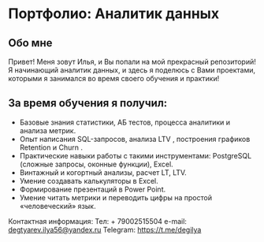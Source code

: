 # Портфолио: Аналитик данных

## Обо мне

Привет! Меня зовут Илья, и Вы попали на мой прекрасный репозиторий!
Я начинающий аналитик данных, и здесь я поделюсь с Вами  проектами, которыми я занимался во время своего обучения и практики!
<br>

## За время обучения я получил:
- Базовые знания статистики, АБ тестов, процесса аналитики и анализа метрик.
- Опыт написания SQL-запросов, анализа LTV , построения графиков Retention и Churn .
- Практические навыки работы с такими инструментами: PostgreSQL (сложные запросы, оконные функции), Excel.
- Винтажный и когортный анализы, расчет LT, LTV.
- Умение создавать калькуляторы в Excel.
- Формирование презентаций в Power Point.
- Умение читать метрики и переводить цифры на простой «человеческий» язык.

Контактная информация:
Тел: + 79002515504
e-mail: degtyarev.ilya56@yandex.ru
Telegram: https://t.me/degilya

